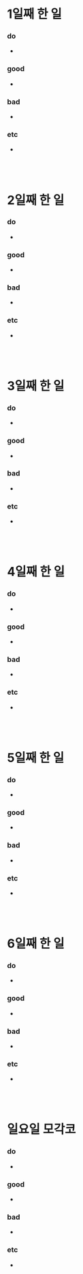 # 1일째 한 일 
### do
- 

### good
- 

### bad
- 

### etc
- 

<br /><br />

# 2일째 한 일 
### do
-

### good
-

### bad
-

### etc
-

<br /><br />

# 3일째 한 일 
### do
-

### good
-

### bad
-

### etc
-

<br /><br />

# 4일째 한 일 
### do
-

### good
-

### bad
-

### etc
- 

<br /><br />

# 5일째 한 일 
### do
-

### good
-

### bad
-

### etc
- 

<br /><br />

# 6일째 한 일 
### do
- 

### good
-
 
### bad
-

### etc
-

<br /><br />

# 일요일 모각코
### do
- 

### good
-

### bad
- 

### etc
-

<br /><br />
